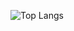 ![Top Langs](https://github-readme-stats.vercel.app/api/top-langs/?username=zdevyn&layout=compact&theme=transparent)
